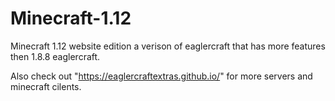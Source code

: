 # Minecraft-1.12
Minecraft 1.12 website edition a verison of eaglercraft that has more features then 1.8.8 eaglercraft.


Also check out "https://eaglercraftextras.github.io/" for more servers and minecraft cilents.
